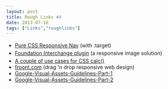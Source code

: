 ```yaml
---
layout: post
title: Rough Links #4
date: 2013-07-16
tags: ["Links","roughlinks"]
---
```


*   [Pure CSS Responsive Nav](https://dl.dropboxusercontent.com/u/1727419/responsive-nav/index.html)<span style="line-height: 1.5em;"> (with :target)</span>
*   [Foundation Interchange plugin](http://zurb.com/playground/foundation-interchange) (<span style="line-height: 1.6;">a responsive image solution)</span>
*   [A couple of use cases for CSS calc()](http://css-tricks.com/a-couple-of-use-cases-for-calc/)
*   [froont.com](http://froont.com/) (drag 'n drop responsive web design)
*   [Google-Visual-Assets-Guidelines-Part-1](http://www.behance.net/gallery/Google-Visual-Assets-Guidelines-Part-1/9028077)
*   [Google-Visual-Assets-Guidelines-Part-2](http://www.behance.net/gallery/Google-Visual-Assets-Guidelines-Part-2/9084309)
